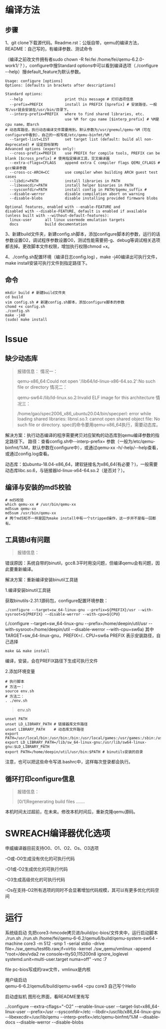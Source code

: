 # 编译方法

## 步骤

1、git clone下载源代码。Readme.rst：公版自带，qemu的编译方法，README：自己写的，有编译参数、测试命令

（编译之前改文件拥有者sudo chown -R fei:fei /home/fei/qemu-6.2.0-work1/？），configure中搜Standard options中可以看到编译选项（./configure --help）搜default_feature为默认参数。

```shell
Usage: configure [options]
Options: [defaults in brackets after descriptions]

Standard options:
  --help                   print this message # 打印选项信息
  --prefix=PREFIX          install in PREFIX [$prefix] # 安装路径，一般写/usr就会安装在/usr/bin/目录下。
  --interp-prefix=PREFIX   where to find shared libraries, etc.
                           use %M for cpu name [$interp_prefix] # %M是cpu name，即arch
# 动态库路径，执行动态编译文件需要用到。默认参数为/usr/gnemul/qemu-%M（可在configure中看到），自己的一般写成/etc/qemu-binfmt/%M
  --target-list=LIST       set target list (default: build all non-deprecated) # 设定目标架构
Advanced options (experts only):
  --cross-prefix=PREFIX    use PREFIX for compile tools, PREFIX can be blank [$cross_prefix] # 使用指定编译工具，交叉编译器
  --extra-cflags=CFLAGS    append extra C compiler flags QEMU_CFLAGS # gcc编译参数
  --cross-cc-ARCH=CC       use compiler when building ARCH guest test cases
  --libdir=PATH            install libraries in PATH
  --libexecdir=PATH        install helper binaries in PATH
  --sysconfdir=PATH        install config in PATH/$qemu_suffix # 
  --disable-werror         disable compilation abort on warning
  --disable-blobs          disable installing provided firmware blobs

Optional features, enabled with --enable-FEATURE and
disabled with --disable-FEATURE, default is enabled if available
(unless built with --without-default-features):
  linux-user      all linux usermode emulation targets
  docs            build documentation
```

3、新建build文件夹，新建config.sh脚本，添加configure脚本的参数，运行的话参数设置O2，调试程序参数设置O0，测试性能需要把-g、debug等调试相关选项都去掉。更改脚本文件权限，增加执行权限chmod +x。

4、./config.sh配置环境（编译日志config.log），make -j40编译出可执行文件，make install安装可执行文件到指定路径下。

## 命令

```shell
mkdir build # 新建build文件夹
cd build
vim config.sh # 新建config.sh脚本，添加configure脚本的参数
chomd +x config.sh
./config.sh
make -j40
(sudo) make install
```

# Issue

## 缺少动态库

> 报错信息：
> 情况一：
> 
> qemu-x86_64:Could not open '/lib64/ld-linux-x86-64.so.2':No such file or directory
> 情况二：
> 
> qemu-sw64:/lib/ld-linux.so.2:Invalid ELF image for this architecture
> 情况三：
> 
> /home/gao/spec2006_x86_ubuntu20.04/bin/specperl: error while loading shared libraries: libnsl.so.1: cannot open shared object file: No such file or directory.
> spec的命令要用qemu-x86_64执行，需要动态库。

解决方案：执行动态编译的程序需要拷贝对应架构的动态库到qemu编译参数的指定路径下。
路径：查看config.sh中--interp-prefix= 参数（一般为/etc/qemu-binfmt/%M，默认参数在configure中），或通过qemu-xx -h/-help/--help查看，或通过config.log查看。

动态库：如ubuntu-18.04-x86_64，建软链接名为x86_64(有必要？)，一般需要动态库libc.so.6，与链接器ld-linux-x64-64.so.2（是否对？）。

## 编译与安装的md5校验

```shell
# md5校验
which qemu-xx # /usr/bin/qemu-xx
md5sum qemu-xx
md5sum /usr/bin/qemu-xx
# 两个md5知不一样是因为make install中有一个stripped操作，这一步并不是每一回都有。
```

## 工具链ld有问题

> 报错信息：

错误原因：系统自带的binutil，gcc8.3平时用没问题，但编译qemu会有问题，因此要重新编译。

解决方案：重新编译安装binutil工具链

1.编译安装binutil工具链

获取binutils-2.31.1源码包，configure配置环境参数：

```shell
./configure --target=sw_64-linux-gnu --prefix=${PREFIX}/usr --with-sysroot=${PREFIX} --disable-werror --with-cpu=${CPU}
```

(./configure --target=sw_64-linux-gnu --prefix=/home/deepin/util/usr --with-sysroot=/home/deepin/util --disable-werror --with-cpu=sw6a)
其中TARGET=sw_64-linux-gnu，PREFIX=/.. CPU=sw6a
PREFIX 表示安装路径，自己选择

```shell
make && make install 
```

编译，安装，会在PREFIX路径下生成可执行文件

2.添加环境变量

```shell
# 执行脚本
# 方法一：
source env.sh   
# 方法二：
. ./env.sh
```

> env.sh

```shell
unset PATH
unset LD_LIBRARY_PATH # 链接器库文件路径
unset LIBRARY_PATH    # 动态库文件路径
export PATH=/usr/local/bin:/usr/bin:/bin:/usr/local/games:/usr/games:/sbin:/usr/sbin
export LD_LIBRARY_PATH=/lib/sw_64-linux-gnu:/usr/lib/sw64-linux-gnu:$LD_LIBRARY_PATH
export PATH=/home/deepin/util/usr/bin:$PATH # binutils安装的目录
```

注意，也可以把这些命令写进.bashrc中，这样每次登录都会执行。

## 循环打印configure信息

> 报错信息：
> 
> [0/1]Regenerating build files
> .......

本机时间太过超前，在未来。修改本机时间后，重新克隆qemu源码。

# SWREACH编译器优化选项

申威编译器目前支持O0、O1、O2、Os、O3选项

-O或-O0生成没有优化的可执行代码

-O1或-O2生成优化的可执行代码

-O3生成高级优化的可执行代码

-Os在支持-O2所有选项的同时不会显著增加代码规模，其可以有更多优化代码空间

# 运行

系统级启动 先把core3-hmcode拷贝进/build/pc-bios/文件夹中，运行启动脚本 ./run.sh
 ./run.sh
/home/fei/qemu-6-6.2/qemu6/build/qemu-system-sw64 -machine core3 -m 512 -smp 1 -serial stdio -drive file=./sw_qemu/test6b.raw,if=virtio -kernel ./sw_qemu/vmlinux -append "root=/dev/vda2 rw console=ttyS0,115200n8 ignore_loglevel systemd.unit=multi-user.target numa=off" -vnc :7

file pc-bios写成的raw文件，vmlinux是内核

用户级启动  
qemu-6-6.2/qemu6/build/qemu-sw64 -cpu core3 自己写个Hello

启动虚拟机
图形化界面，看README里有写


../configure --extra-cflags="-O2" --enable-linux-user --target-list=x86_64-linux-user --prefix=/usr --sysconfdir=/etc --libdir=/usr/lib/x86_64-linux-gnu --libexecdir=/usr/lib/qemu --interp-prefix=/etc/qemu-binfmt/%M --disable-docs --disable-werror --disable-blobs